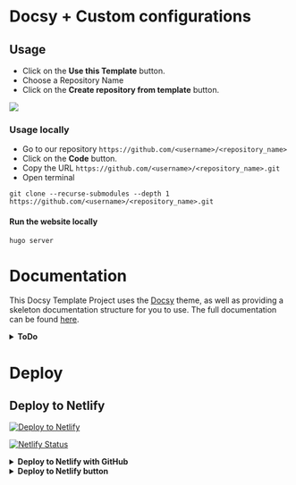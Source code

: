 # Docsy + Custom configurations

## Usage

* Click on the **Use this Template** button.
* Choose a Repository Name
* Click on the **Create repository from template** button.

![](https://raw.githubusercontent.com/dcassol/images/main/usetemplte.gif)

### Usage locally

* Go to our repository `https://github.com/<username>/<repository_name>`
* Click on the **Code** button.
* Copy the URL `https://github.com/<username>/<repository_name>.git`
* Open terminal 

```
git clone --recurse-submodules --depth 1 https://github.com/<username>/<repository_name>.git
```

#### Run the website locally

```
hugo server
```

# Documentation

This Docsy Template Project uses the [Docsy](https://github.com/google/docsy) theme, as well as providing a skeleton documentation structure for you to use. The full documentation can be found [here](https://www.docsy.dev/docs/deployment/).

<details>
<summary><b>
ToDo
</b></summary

* Add documentation for the custom configuration.

</details>

# Deploy

## Deploy to Netlify

[![Deploy to Netlify](https://www.netlify.com/img/deploy/button.svg)](https://app.netlify.com/start/deploy?repository=https://github.com/dcassol/docsy_original)

[![Netlify Status](https://api.netlify.com/api/v1/badges/e31739dd-9d43-4391-8f4a-9884495f8706/deploy-status)](https://app.netlify.com/sites/docsy-spr/deploys)

<details>
<summary><b>
Deploy to Netlify with GitHub
</b></summary

Click on the button above and follow these instructions:

* Go online to [Netlify.com](https://www.netlify.com/).
* Click on the **Sign Up** button.
* It is recommended to sign up using your existing GitHub account, so select **GitHub**, and click to **Authorize Netlify**.
* Click on the **New site from Git** button.
* Click on the **GitHub** button.
* Select the repository you just created it.
* Click on **Show advanced** and then **New Variable**:
  * Specify `HUGO_VERSION` as the **Key** for the new variable, and `0.79.0` for the **Value**.
* Click on **Deploy site**.

</details>

<details>
<summary><b>
Deploy to Netlify button
</b></summary

Click on the button above and follow these instructions:

* Click **Connect to GitHub**
* Enter **Login** and **Password**
* Choose Repository Name and **Save & Deploy**

</details>